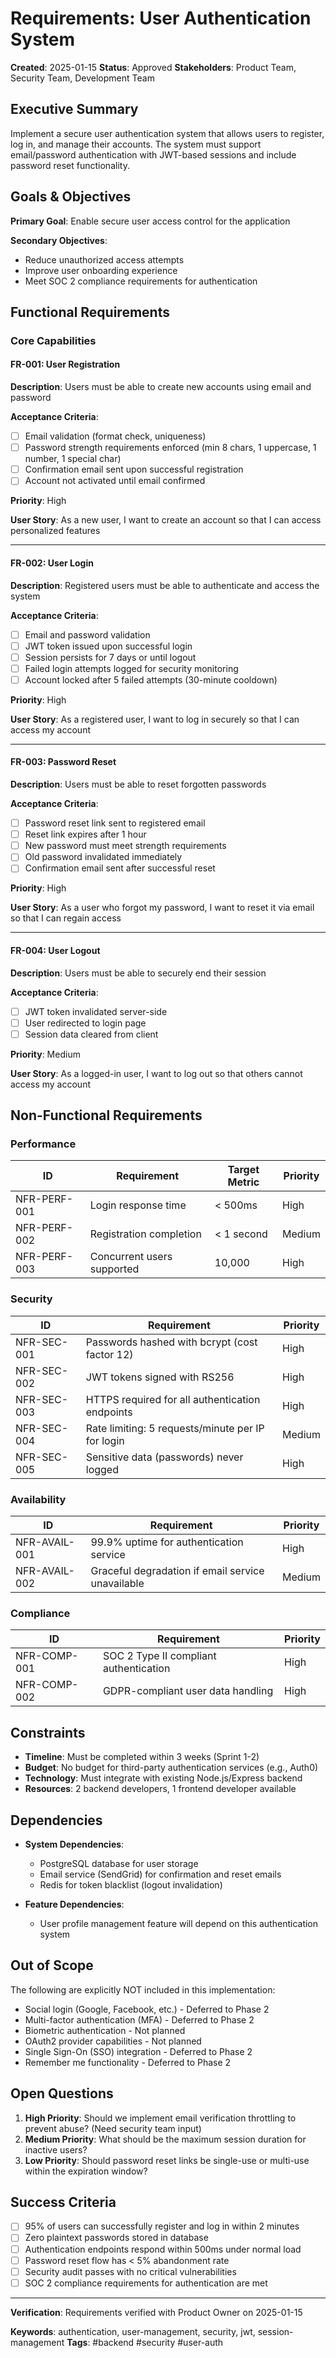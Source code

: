# Requirements: User Authentication System

**Created**: 2025-01-15
**Status**: Approved
**Stakeholders**: Product Team, Security Team, Development Team

## Executive Summary

Implement a secure user authentication system that allows users to register, log in, and manage their accounts. The system must support email/password authentication with JWT-based sessions and include password reset functionality.

## Goals & Objectives

**Primary Goal**: Enable secure user access control for the application

**Secondary Objectives**:

- Reduce unauthorized access attempts
- Improve user onboarding experience
- Meet SOC 2 compliance requirements for authentication

## Functional Requirements

### Core Capabilities

#### FR-001: User Registration

**Description**: Users must be able to create new accounts using email and password

**Acceptance Criteria**:

- [ ] Email validation (format check, uniqueness)
- [ ] Password strength requirements enforced (min 8 chars, 1 uppercase, 1 number, 1 special char)
- [ ] Confirmation email sent upon successful registration
- [ ] Account not activated until email confirmed

**Priority**: High

**User Story**: As a new user, I want to create an account so that I can access personalized features

---

#### FR-002: User Login

**Description**: Registered users must be able to authenticate and access the system

**Acceptance Criteria**:

- [ ] Email and password validation
- [ ] JWT token issued upon successful login
- [ ] Session persists for 7 days or until logout
- [ ] Failed login attempts logged for security monitoring
- [ ] Account locked after 5 failed attempts (30-minute cooldown)

**Priority**: High

**User Story**: As a registered user, I want to log in securely so that I can access my account

---

#### FR-003: Password Reset

**Description**: Users must be able to reset forgotten passwords

**Acceptance Criteria**:

- [ ] Password reset link sent to registered email
- [ ] Reset link expires after 1 hour
- [ ] New password must meet strength requirements
- [ ] Old password invalidated immediately
- [ ] Confirmation email sent after successful reset

**Priority**: High

**User Story**: As a user who forgot my password, I want to reset it via email so that I can regain access

---

#### FR-004: User Logout

**Description**: Users must be able to securely end their session

**Acceptance Criteria**:

- [ ] JWT token invalidated server-side
- [ ] User redirected to login page
- [ ] Session data cleared from client

**Priority**: Medium

**User Story**: As a logged-in user, I want to log out so that others cannot access my account

## Non-Functional Requirements

### Performance

| ID           | Requirement                | Target Metric | Priority |
| ------------ | -------------------------- | ------------- | -------- |
| NFR-PERF-001 | Login response time        | < 500ms       | High     |
| NFR-PERF-002 | Registration completion    | < 1 second    | Medium   |
| NFR-PERF-003 | Concurrent users supported | 10,000        | High     |

### Security

| ID          | Requirement                                       | Priority |
| ----------- | ------------------------------------------------- | -------- |
| NFR-SEC-001 | Passwords hashed with bcrypt (cost factor 12)     | High     |
| NFR-SEC-002 | JWT tokens signed with RS256                      | High     |
| NFR-SEC-003 | HTTPS required for all authentication endpoints   | High     |
| NFR-SEC-004 | Rate limiting: 5 requests/minute per IP for login | Medium   |
| NFR-SEC-005 | Sensitive data (passwords) never logged           | High     |

### Availability

| ID            | Requirement                                       | Priority |
| ------------- | ------------------------------------------------- | -------- |
| NFR-AVAIL-001 | 99.9% uptime for authentication service           | High     |
| NFR-AVAIL-002 | Graceful degradation if email service unavailable | Medium   |

### Compliance

| ID           | Requirement                            | Priority |
| ------------ | -------------------------------------- | -------- |
| NFR-COMP-001 | SOC 2 Type II compliant authentication | High     |
| NFR-COMP-002 | GDPR-compliant user data handling      | High     |

## Constraints

- **Timeline**: Must be completed within 3 weeks (Sprint 1-2)
- **Budget**: No budget for third-party authentication services (e.g., Auth0)
- **Technology**: Must integrate with existing Node.js/Express backend
- **Resources**: 2 backend developers, 1 frontend developer available

## Dependencies

- **System Dependencies**:
  - PostgreSQL database for user storage
  - Email service (SendGrid) for confirmation and reset emails
  - Redis for token blacklist (logout invalidation)

- **Feature Dependencies**:
  - User profile management feature will depend on this authentication system

## Out of Scope

The following are explicitly NOT included in this implementation:

- Social login (Google, Facebook, etc.) - Deferred to Phase 2
- Multi-factor authentication (MFA) - Deferred to Phase 2
- Biometric authentication - Not planned
- OAuth2 provider capabilities - Not planned
- Single Sign-On (SSO) integration - Deferred to Phase 2
- Remember me functionality - Deferred to Phase 2

## Open Questions

1. **High Priority**: Should we implement email verification throttling to prevent abuse? (Need security team input)
2. **Medium Priority**: What should be the maximum session duration for inactive users?
3. **Low Priority**: Should password reset links be single-use or multi-use within the expiration window?

## Success Criteria

- [ ] 95% of users can successfully register and log in within 2 minutes
- [ ] Zero plaintext passwords stored in database
- [ ] Authentication endpoints respond within 500ms under normal load
- [ ] Password reset flow has < 5% abandonment rate
- [ ] Security audit passes with no critical vulnerabilities
- [ ] SOC 2 compliance requirements for authentication are met

---

**Verification**: Requirements verified with Product Owner on 2025-01-15

**Keywords**: authentication, user-management, security, jwt, session-management
**Tags**: #backend #security #user-auth
